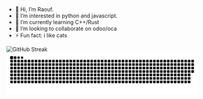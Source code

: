 - 👋 Hi, I’m Raouf.
- 👀 I’m interested in python and javascript.
- 🌱 I’m currently learning C++/Rust
- 💞️ I’m looking to collaborate on odoo/oca
- ⚡ Fun fact: i like cats
<!---
RaoufJb/RaoufJb is a ✨ special ✨ repository because its `README.md` (this file) appears on your GitHub profile.
You can click the Preview link to take a look at your changes.
--->
![GitHub Streak](https://github-readme-streak-stats.herokuapp.com?user=RaoufJb&theme=midnight-purple&hide_total_contributions=true)
![GitHub Snake Light](https://raw.githubusercontent.com/RaoufJb/RaoufJb/refs/heads/main/github-contribution-grid-snake.svg)
